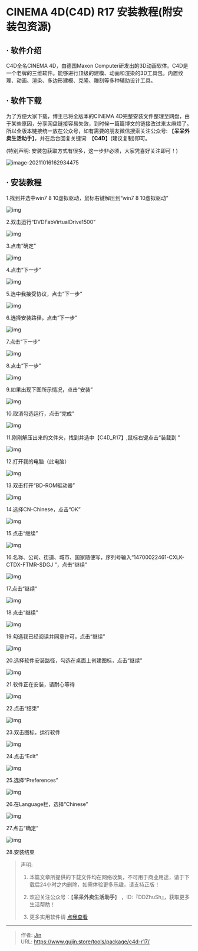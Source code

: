 # CINEMA 4D(C4D) R17 安装教程(附安装包资源)


## · 软件介绍
C4D全名CINEMA 4D，由德国Maxon Computer研发出的3D动画软体。C4D是一个老牌的三维软件。能够进行顶级的建模、动画和渲染的3D工具包。内置纹理、动画、渲染、多边形建模、克隆、雕刻等多种辅助设计工具。

## · 软件下载
为了方便大家下载，博主已将全版本的CINEMA 4D完整安装文件整理至网盘，由于某些原因，分享网盘链接容易失效，到时候一篇篇博文的链接改过来太麻烦了。所以全版本链接统一放在公众号，如有需要的朋友微信搜索关注公众号: 【**呆呆外卖生活助手**】，并在后台回复关键词: 【**C4D**】(建议复制)即可。

(特别声明: 安装包获取方式有很多，这一步非必须，大家凭喜好关注即可！)

![image-20211016162934475](https://img.gujin.store/img/image-20211016162934475.png)

## · 安装教程

1.找到并选中win7 8 10虚拟驱动，鼠标右键解压到“win7 8 10虚拟驱动”

![img](https://img.gujin.store/img/v2-f71270ed06a68d8f7e0e8521174bb106_720w.png)



2.双击运行“DVDFabVirtualDrive1500”

![img](https://img.gujin.store/img/v2-93c42a9021303421e5ab2bb8eb52c6e3_720w.png)



3.点击“确定”

![img](https://img.gujin.store/img/v2-e178296bf437716a6b64de24870e967a_720w.png)

4.点击“下一步”

![img](https://img.gujin.store/img/v2-66fcd1d603b2f97aac6c6ca07db6d12f_720w.png)

5.选中我接受协议，点击“下一步”

![img](https://img.gujin.store/img/v2-3737d7594e1b18c8a7ab9447f108576d_720w.png)

6.选择安装路径，点击“下一步”

![img](https://img.gujin.store/img/v2-e26c2d7a399c16345671e4ea1e82d261_720w.png)

7.点击“下一步”

![img](https://img.gujin.store/img/v2-2c9dcdfd750ceb4062c9d800852c1721_720w.png)



8.点击“下一步”

![img](https://img.gujin.store/img/v2-6c47fcb339656812be67c0f0216f5fd2_720w.png)



9.如果出现下图所示情况，点击“安装”

![img](https://img.gujin.store/img/v2-2a71b7805cb760a992e05a10a4cfaf6d_720w.png)



10.取消勾选运行，点击“完成”

![img](https://img.gujin.store/img/v2-b4667d5d5d754b0d6597998a3daae5e0_720w.png)

11.刚刚解压出来的文件夹，找到并选中【C4D_R17】,鼠标右键点击“装载到 ”

![img](https://img.gujin.store/img/v2-08bf02462b4be778a6eb27ad94c4a93d_720w.png)



12.打开我的电脑（此电脑）

![img](https://img.gujin.store/img/v2-c327a9579159c168b72008c9c4c24cbd_720w.png)



13.双击打开“BD-ROM驱动器”

![img](https://img.gujin.store/img/v2-5afb172cb2630f00524474864c5ea753_720w.png)



14.选择CN-Chinese，点击“OK”

![img](https://img.gujin.store/img/v2-a3f15ae809e407d53d766dd5d1941ca4_720w.png)



15.点击“继续”

![img](https://img.gujin.store/img/v2-28a6c227f9e1cdc96fca6f41b6619bd0_720w.png)



16.名称、公司、街道、城市、国家随便写，序列号输入“14700022461-CXLK-CTDX-FTMR-SDGJ ”，点击“继续”

![img](https://img.gujin.store/img/v2-9a4a8360dbd398c4644f98aff632dc91_720w.png)



17.点击“继续”

![img](https://img.gujin.store/img/v2-44f4c8a39f480d6d3efb882689a3b5d1_720w.png)



18.点击“继续”

![img](https://img.gujin.store/img/v2-70e43f9ac2fcf5a4578cea3258797293_720w.png)



19.勾选我已经阅读并同意许可，点击“继续”

![img](https://img.gujin.store/img/v2-4447e38d7dd4eff39cd7c95912f0b5cb_720w.png)



20.选择软件安装路径，勾选在桌面上创建图标，点击“继续”

![img](https://img.gujin.store/img/v2-59f29e9844b1d08ceef2d5caf753752d_720w.png)



21.软件正在安装，请耐心等待

![img](https://img.gujin.store/img/v2-9e74a3518ec7e7d50c5e4c0ecaa2182e_720w.png)

22.点击“结束”

![img](https://img.gujin.store/img/v2-05e85dfafac1a0a9b94858f9f7086aba_720w.png)

23.双击图标，运行软件

![img](https://img.gujin.store/img/v2-9afdf10e14a549c4353404375fb743ac_720w.png)

24.点击“Edit”

![img](https://img.gujin.store/img/v2-065b97e0f3a2ef9aa0d2918ab2010cf1_720w.png)

25.选择“Preferences”

![img](https://img.gujin.store/img/v2-83fd5f2685a106ccebd33ed8934d7086_720w.png)

26.在Language栏，选择“Chinese”

![img](https://img.gujin.store/img/v2-58e80da94b17afe916b16f36fd09791e_720w.png)

27.点击“确定”

![img](https://img.gujin.store/img/v2-8c4445ca30b1016e8b1f537695825cbf_720w.png)

28.安装结束




> 声明: 
>
> 1. 本篇文章所提供的下载文件均在网络收集，不可用于商业用途，请于下载后24小时之内删除，如需体验更多乐趣，请支持正版！
>
> 2. 欢迎关注公众号：【**呆呆外卖生活助手**】 ，ID:『DDZhuSh』，获取更多生活帮助！
>
> 3. 更多实用软件请  [点我查看](/tools)

---

> 作者: [Jin](https://img.gujin.store/img/favicon.ico)  
> URL: https://www.gujin.store/tools/package/c4d-r17/  

